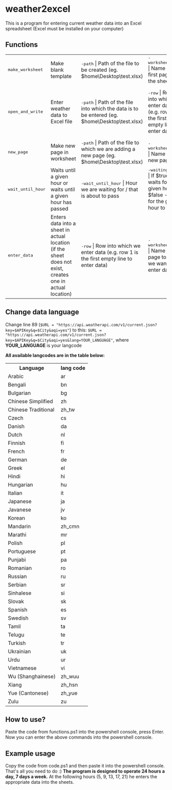 # weather2excel
This is a program for entering current weather data into an 
Excel spreadsheet (Excel must be installed on your computer)

## Functions
<table> 
  <tr>
    <td><tt>make_worksheet</tt></td>
        <td>Make blank template</td>
          <td><tt>-path</tt> | Path of the file to be created (eg. $home\Desktop\test.xlsx)</td>
	         <td><tt>-worksheet_name</tt> | Name of the first page of the sheet</td>
	            <td></td>
	               <td></td>
	                  <td></td>
  </tr>
  <tr>
    <td><tt>open_and_write</tt></td>
        <td>Enter weather data to Excel file</td>
          <td><tt>-path</tt> | Path of the file into which the data is to be entered (eg. $home\Desktop\test.xlsx)</td>
	         <td><tt>-row</tt> | Row into which we enter data (e.g. row 1 is the first empty line to enter data)</td>
	            <td><tt>-worksheet_name</tt> | Name of the page to which we want to enter data</td>
	               <td><tt>-APIKey</tt> | Your API key</td>
	                  <td><tt>-City</tt> | City you want to enter weather data from</td>
  </tr>
  <tr>
    <td><tt>new_page</tt></td>
        <td>Make new page in worksheet</td>
          <td><tt>-path</tt> | Path of the file to which we are adding a new page (eg. $home\Desktop\test.xlsx)</td>
	         <td><tt>-worksheet_name</tt> | Name of the new page</td>
	            <td></td>
	               <td></td>
	                  <td></td>
  </tr>
 <tr>
    <td><tt>wait_until_hour</tt></td>
        <td>Waits until a given hour or waits until a given hour has passed</td>
          <td><tt>-wait_until_hour</tt> | Hour we are waiting for / that is about to pass</td>
	         <td><tt>-waiting_until</tt> | If $true - waits for a given hour | If $false - waits for the given hour to pass</td>
	            <td></td>
	               <td></td>
	                  <td></td>
  </tr>
  <tr>
    <td><tt>enter_data</tt></td>
        <td>Enters data into a sheet in actual location (if the sheet does not exist, creates one in actual location)</td>
          <td><tt>-row</tt> | Row into which we enter data (e.g. row 1 is the first empty line to enter data)</td>
	         <td><tt>-worksheet_name</tt> | Name of the page to which we want to enter data</td>
	            <td></td>
	               <td></td>
	                  <td></td>
  </tr>
</table>

## Change data language
Change line 89 (```$URL = "https://api.weatherapi.com/v1/current.json?key=$APIKey&q=$City&aqi=yes"```) to this:
```$URL = "https://api.weatherapi.com/v1/current.json?key=$APIKey&q=$City&aqi=yes&lang=YOUR_LANGUAGE"```, 
where **YOUR_LANGUAGE** is your langcode

**All available langcodes are in the table below:**

<table>
    <tr>
        <th>Language</th>
        <th>lang code</th>
    </tr>
    <tr>
        <td>Arabic</td>
        <td>ar</td>
    </tr>
    <tr>
        <td>Bengali</td>
        <td>bn</td>
    </tr>
    <tr>
        <td>Bulgarian</td>
        <td>bg</td>
    </tr>
    <tr>
        <td>Chinese Simplified</td>
        <td>zh</td>
    </tr>
    <tr>
        <td>Chinese Traditional</td>
        <td>zh_tw</td>
    </tr>
    <tr>
        <td>Czech</td>
        <td>cs</td>
    </tr>
    <tr>
        <td>Danish</td>
        <td>da</td>
    </tr>
    <tr>
        <td>Dutch</td>
        <td>nl</td>
    </tr>
    <tr>
        <td>Finnish</td>
        <td>fi</td>
    </tr>
    <tr>
        <td>French</td>
        <td>fr</td>
    </tr>
    <tr>
        <td>German</td>
        <td>de</td>
    </tr>
    <tr>
        <td>Greek</td>
        <td>el</td>
    </tr>
    <tr>
        <td>Hindi</td>
        <td>hi</td>
    </tr>
    <tr>
        <td>Hungarian</td>
        <td>hu</td>
    </tr>
    <tr>
        <td>Italian</td>
        <td>it</td>
    </tr>
    <tr>
        <td>Japanese</td>
        <td>ja</td>
    </tr>
    <tr>
        <td>Javanese</td>
        <td>jv</td>
    </tr>
    <tr>
        <td>Korean</td>
        <td>ko</td>
    </tr>
    <tr>
        <td>Mandarin</td>
        <td>zh_cmn</td>
    </tr>
    <tr>
        <td>Marathi</td>
        <td>mr</td>
    </tr>
    <tr>
        <td>Polish</td>
        <td>pl</td>
    </tr>
    <tr>
        <td>Portuguese</td>
        <td>pt</td>
    </tr>
    <tr>
        <td>Punjabi</td>
        <td>pa</td>
    </tr>
    <tr>
        <td>Romanian</td>
        <td>ro</td>
    </tr>
    <tr>
        <td>Russian</td>
        <td>ru</td>
    </tr>
    <tr>
        <td>Serbian</td>
        <td>sr</td>
    </tr>
    <tr>
        <td>Sinhalese</td>
        <td>si</td>
    </tr>
    <tr>
        <td>Slovak</td>
        <td>sk</td>
    </tr>
    <tr>
        <td>Spanish</td>
        <td>es</td>
    </tr>
    <tr>
        <td>Swedish</td>
        <td>sv</td>
    </tr>
    <tr>
        <td>Tamil</td>
        <td>ta</td>
    </tr>
    <tr>
        <td>Telugu</td>
        <td>te</td>
    </tr>
    <tr>
        <td>Turkish</td>
        <td>tr</td>
    </tr>
    <tr>
        <td>Ukrainian</td>
        <td>uk</td>
    </tr>
    <tr>
        <td>Urdu</td>
        <td>ur</td>
    </tr>
    <tr>
        <td>Vietnamese</td>
        <td>vi</td>
    </tr>
    <tr>
        <td>Wu (Shanghainese)</td>
        <td>zh_wuu</td>
    </tr>
    <tr>
        <td>Xiang</td>
        <td>zh_hsn</td>
    </tr>
    <tr>
        <td>Yue (Cantonese)</td>
        <td>zh_yue</td>
    </tr>
    <tr>
        <td>Zulu</td>
        <td>zu</td>
    </tr>
</table>

## How to use?
Paste the code from functions.ps1 into the powershell console, press Enter. 
Now you can enter the above commands into the powershell console.

## Example usage
Copy the code from code.ps1 and then paste it into the powershell console. That's all you need to do :)
**The program is designed to operate 24 hours a day, 7 days a week.** At the following hours (5, 9, 13, 17, 21) he enters the appropriate data into the sheets.
